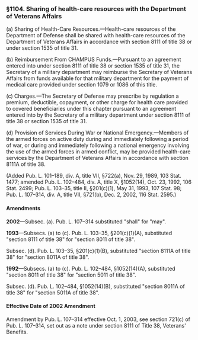 ### §1104. Sharing of health-care resources with the Department of Veterans Affairs ###

(a) Sharing of Health-Care Resources.—Health-care resources of the Department of Defense shall be shared with health-care resources of the Department of Veterans Affairs in accordance with section 8111 of title 38 or under section 1535 of title 31.

(b) Reimbursement From CHAMPUS Funds.—Pursuant to an agreement entered into under section 8111 of title 38 or section 1535 of title 31, the Secretary of a military department may reimburse the Secretary of Veterans Affairs from funds available for that military department for the payment of medical care provided under section 1079 or 1086 of this title.

(c) Charges.—The Secretary of Defense may prescribe by regulation a premium, deductible, copayment, or other charge for health care provided to covered beneficiaries under this chapter pursuant to an agreement entered into by the Secretary of a military department under section 8111 of title 38 or section 1535 of title 31.

(d) Provision of Services During War or National Emergency.—Members of the armed forces on active duty during and immediately following a period of war, or during and immediately following a national emergency involving the use of the armed forces in armed conflict, may be provided health-care services by the Department of Veterans Affairs in accordance with section 8111A of title 38.

(Added Pub. L. 101–189, div. A, title VII, §722(a), Nov. 29, 1989, 103 Stat. 1477; amended Pub. L. 102–484, div. A, title X, §1052(14), Oct. 23, 1992, 106 Stat. 2499; Pub. L. 103–35, title II, §201(c)(1), May 31, 1993, 107 Stat. 98; Pub. L. 107–314, div. A, title VII, §721(b), Dec. 2, 2002, 116 Stat. 2595.)

#### Amendments ####

**2002**—Subsec. (a). Pub. L. 107–314 substituted "shall" for "may".

**1993**—Subsecs. (a) to (c). Pub. L. 103–35, §201(c)(1)(A), substituted "section 8111 of title 38" for "section 8011 of title 38".

Subsec. (d). Pub. L. 103–35, §201(c)(1)(B), substituted "section 8111A of title 38" for "section 8011A of title 38".

**1992**—Subsecs. (a) to (c). Pub. L. 102–484, §1052(14)(A), substituted "section 8011 of title 38" for "section 5011 of title 38".

Subsec. (d). Pub. L. 102–484, §1052(14)(B), substituted "section 8011A of title 38" for "section 5011A of title 38".

#### Effective Date of 2002 Amendment ####

Amendment by Pub. L. 107–314 effective Oct. 1, 2003, see section 721(c) of Pub. L. 107–314, set out as a note under section 8111 of Title 38, Veterans' Benefits.
